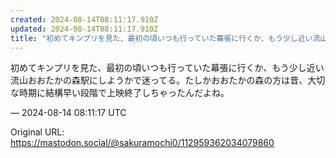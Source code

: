 ```yaml
---
created: 2024-08-14T08:11:17.910Z
updated: 2024-08-14T08:11:17.910Z
title: "初めてキンプリを見た、最初の頃いつも行っていた幕張に行くか、もう少し近い流山おお[...]"
---
```


<p>初めてキンプリを見た、最初の頃いつも行っていた幕張に行くか、もう少し近い流山おおたかの森駅にしようかで迷ってる。たしかおおたかの森の方は昔、大切な時期に結構早い段階で上映終了しちゃったんだよね。</p>

&mdash; 2024-08-14 08:11:17 UTC

Original URL: https://mastodon.social/@sakuramochi0/112959362034079860
